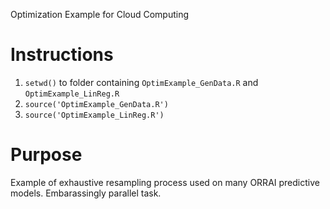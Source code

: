 Optimization Example for Cloud Computing

# Instructions

1. `setwd()` to folder containing `OptimExample_GenData.R` and `OptimExample_LinReg.R`
2. `source('OptimExample_GenData.R')`
3. `source('OptimExample_LinReg.R')`

# Purpose
Example of exhaustive resampling process used on many ORRAI predictive models. Embarassingly parallel task.